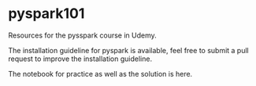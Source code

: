 # pyspark101
Resources for the pysspark course in Udemy.

The installation guideline for pyspark is available, feel free to submit a pull request to improve the installation guideline.

The notebook for practice as well as the solution is here. 


